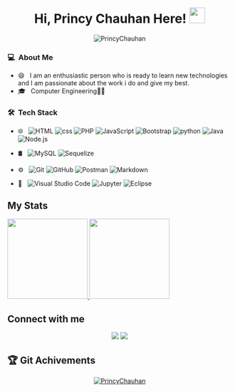  
 <h1 align="center">Hi, Princy Chauhan Here! <img src="https://media.giphy.com/media/hvRJCLFzcasrR4ia7z/giphy.gif" width="35"></h1>
 <p align="center"> 
	<img src="https://komarev.com/ghpvc/?username=PrincyChauhan&label=Profile%20views&color=0e75b6&style=plastic" alt="PrincyChauhan" /> 
</p>



### 💻 &nbsp;About Me

- 😄 &nbsp; I am an enthusiastic person who is ready to learn new technologies and I am passionate about the work i do and give my best.
- 🎓 &nbsp; Computer Engineering👩‍💻

### 🛠 &nbsp;Tech Stack

- 🌐 &nbsp;
   ![HTML](https://img.shields.io/badge/-HTML-333333?style=flat&logo=HTML5)
   ![css](https://img.shields.io/badge/-css-333333?style=flat&logo=css3)
  ![PHP](https://img.shields.io/badge/-PHP-333333?style=flat&logo=php)
  ![JavaScript](https://img.shields.io/badge/-JavaScript-333333?style=flat&logo=javascript)
  ![Bootstrap](https://img.shields.io/badge/-Bootstrap-333333?style=flat&logo=bootstrap&logoColor=563D7C)
  ![python](https://img.shields.io/badge/-python-333333?style=flat&logo=python)
  ![Java](https://img.shields.io/badge/-Java-333333?style=flat&logo=java)
  ![Node.js](https://img.shields.io/badge/-Node.js-333333?style=flat&logo=Node.js)
- 🛢 &nbsp;
  ![MySQL](https://img.shields.io/badge/-SQL-333333?style=flat&logo=sqlite)
  ![Sequelize](https://img.shields.io/badge/-Sequelize-333333?style=flat&logo=sqlite)
  
  
 
- ⚙️ &nbsp;
  ![Git](https://img.shields.io/badge/-Git-333333?style=flat&logo=git)
  ![GitHub](https://img.shields.io/badge/-GitHub-333333?style=flat&logo=github)
  ![Postman](https://img.shields.io/badge/-Postman-333333?style=flat&logo=postman)
  ![Markdown](https://img.shields.io/badge/-Markdown-333333?style=flat&logo=markdown)

- 🔧 &nbsp;
  ![Visual Studio Code](https://img.shields.io/badge/-Visual%20Studio%20Code-333333?style=flat&logo=visual-studio-code&logoColor=007ACC)
  ![Jupyter](https://img.shields.io/badge/-Jupyter-333333?style=flat&logo=jupyter)
  ![Eclipse](https://img.shields.io/badge/-Eclips-333333?style=flat&logo=Eclipse&logoColor=007ACC)
 

## My Stats

<p>
<a href="https://github.com/PrincyChauhan">
  <img height="180em" src="https://github-readme-stats.vercel.app/api?username=PrincyChauhan&show_icons=true&theme=dark" />
  <img height="180em" src="https://github-readme-stats-eight-theta.vercel.app/api/top-langs/?username=PrincyChauhan&layout=compact&langs_count=8&theme=algolia"/>
</a>
</p>


## Connect with me

<p align="center">
<a href="https://www.linkedin.com/in/princy-chauhan"><img src="https://img.shields.io/badge/-Princy%20Chauhan-0077B5?style=flat-square&logo=Linkedin&logoColor=white"/></a>
<a href="mailto:chauhanprincee7@gmail.com"><img src="https://img.shields.io/badge/-chauhanprincee7@gmail.com-D14836?style=flat-square&logo=Gmail&logoColor=white"/></a>
  
## :trophy: Git Achivements
  <p align="center"> <a href="https://github.com/ryo-ma/github-profile-trophy"><img src="https://github-profile-trophy.vercel.app/?username=PrincyChauhan&layout=compact&theme=algolia" alt="PrincyChauhan" /></a> </p>
